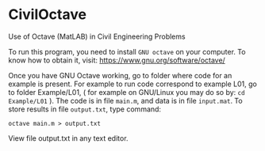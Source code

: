 # CivilOctave
Use of Octave (MatLAB) in Civil Engineering Problems

To run this program, you need to install `GNU octave` on your computer.
To know how to obtain it, visit: https://www.gnu.org/software/octave/

Once you have GNU Octave working, go to folder where code for an example is
present. For example to run code correspond to example L01, go to folder
Example/L01, ( for example on GNU/Linux you may do so by: `cd Example/L01` ).
The code is in file `main.m`, and data is in file `input.mat`. To store results
in file `output.txt`, type command:

`octave main.m > output.txt`

View file output.txt in any text editor.
